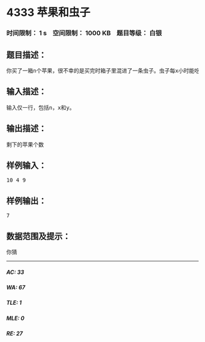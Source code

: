 # 4333 苹果和虫子   
### 时间限制： 1 s&nbsp;&nbsp;&nbsp;&nbsp;空间限制： 1000 KB&nbsp;&nbsp;&nbsp;&nbsp;题目等级： 白银  
## 题目描述：  

<pre>
你买了一箱n个苹果，很不幸的是买完时箱子里混进了一条虫子。虫子每x小时能吃掉一个苹果，假设虫子在吃完一个苹果之前不会吃另一个，那么经过y小时你还有多少个完整的苹果？
</pre>
  
  
## 输入描述：  

<pre>
输入仅一行，包括n，x和y。
</pre>
  
  
## 输出描述：  

<pre>
剩下的苹果个数
</pre>
  
  
## 样例输入：  

<pre>
10 4 9
</pre>
  
  
## 样例输出：  

<pre>
7
</pre>
  
  
## 数据范围及提示：  

<pre>
你猜
</pre>
  
  
***  

##### AC: 33  
##### WA: 67  
##### TLE: 1  
##### MLE: 0  
##### RE: 27  
